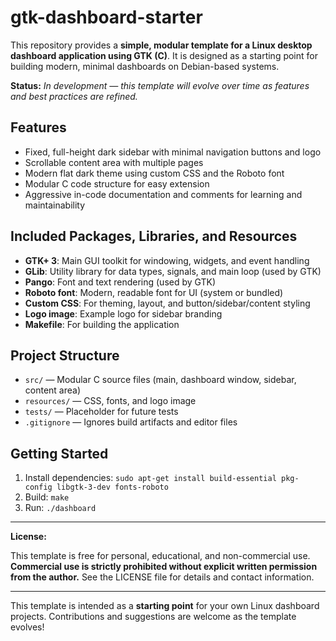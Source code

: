 # gtk-dashboard-starter

This repository provides a **simple, modular template for a Linux desktop dashboard application using GTK (C)**. It is designed as a starting point for building modern, minimal dashboards on Debian-based systems.

**Status:** _In development — this template will evolve over time as features and best practices are refined._

## Features
- Fixed, full-height dark sidebar with minimal navigation buttons and logo
- Scrollable content area with multiple pages
- Modern flat dark theme using custom CSS and the Roboto font
- Modular C code structure for easy extension
- Aggressive in-code documentation and comments for learning and maintainability

## Included Packages, Libraries, and Resources
- **GTK+ 3**: Main GUI toolkit for windowing, widgets, and event handling
- **GLib**: Utility library for data types, signals, and main loop (used by GTK)
- **Pango**: Font and text rendering (used by GTK)
- **Roboto font**: Modern, readable font for UI (system or bundled)
- **Custom CSS**: For theming, layout, and button/sidebar/content styling
- **Logo image**: Example logo for sidebar branding
- **Makefile**: For building the application

## Project Structure
- `src/` — Modular C source files (main, dashboard window, sidebar, content area)
- `resources/` — CSS, fonts, and logo image
- `tests/` — Placeholder for future tests
- `.gitignore` — Ignores build artifacts and editor files

## Getting Started
1. Install dependencies: `sudo apt-get install build-essential pkg-config libgtk-3-dev fonts-roboto`
2. Build: `make`
3. Run: `./dashboard`

---

**License:**

This template is free for personal, educational, and non-commercial use. **Commercial use is strictly prohibited without explicit written permission from the author.** See the LICENSE file for details and contact information.

---

This template is intended as a **starting point** for your own Linux dashboard projects. Contributions and suggestions are welcome as the template evolves!
